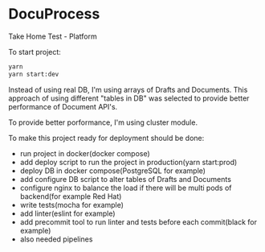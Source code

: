 # DocuProcess

Take Home Test - Platform

To start project:

```bash
yarn
yarn start:dev
```

Instead of using real DB, I'm using arrays of Drafts and Documents.
This approach of using different "tables in DB" was selected to provide better performance of Document API's.

To provide better porformance, I'm using cluster module.

To make this project ready for deployment should be done:

- run project in docker(docker compose)
- add deploy script to run the project in production(yarn start:prod)
- deploy DB in docker compose(PostgreSQL for example)
- add configure DB script to alter tables of Drafts and Documents
- configure nginx to balance the load if there will be multi pods of backend(for example Red Hat)
- write tests(mocha for example)
- add linter(eslint for example)
- add precommit tool to run linter and tests before each commit(black for example)
- also needed pipelines
